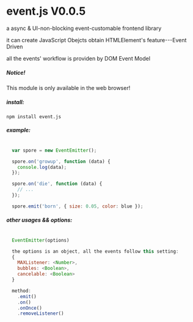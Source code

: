 event.js V0.0.5
===

a async & UI-non-blocking event-customable frontend library

it can create JavaScript Obejcts obtain HTMLElement's feature---Event Driven

all the events' workflow is providen by DOM Event Model

##### Notice!

This module is only available in the web browser!

##### install:

```shell
npm install event.js
```

##### example:

```js

  var spore = new EventEmitter();

  spore.on('growup', function (data) {
    console.log(data);
  });

  spore.on('die', function (data) {
    // ...
  });

  spore.emit('born', { size: 0.05, color: blue });

```

##### other usages && options:

```js

  EventEmitter(options)

  the options is an object, all the events follow this setting:
  {
    MAXListener: <Number>,
    bubbles: <Boolean>,
    cancelable: <Boolean>
  }

  method:
    .emit()
    .on()
    .onOnce()
    .removeListener()
```
